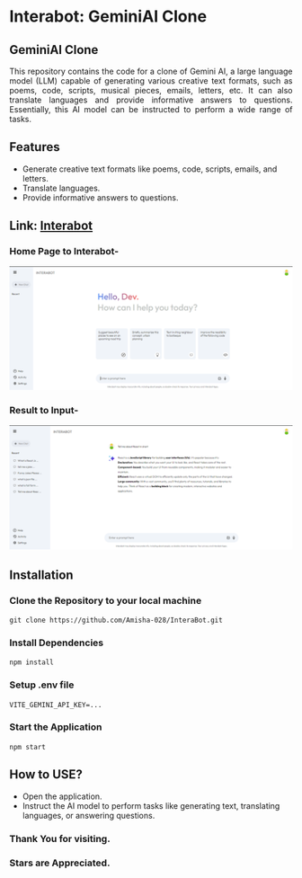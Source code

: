 # Interabot: GeminiAI Clone

## GeminiAI Clone
<div style="text-align: justify;">
  This repository contains the code for a clone of Gemini AI, a large language model (LLM) capable of generating various creative text formats, such as poems, code, scripts, musical pieces, emails, letters, etc. It can also translate languages and provide informative answers to questions. Essentially, this AI model can be instructed to perform a wide range of tasks.
</div>

## Features

 * Generate creative text formats like poems, code, scripts, emails, and letters.
 * Translate languages.
 * Provide informative answers to questions.
   
## Link: <a href="https://intera-bot.vercel.app/" target="_blank">Interabot</a>

### Home Page to Interabot-
![Home Page](./src/assets/homepage.png)

### Result to Input-
![Result to Input](./src/assets/resultpage.png)

## Installation

### Clone the Repository to your local machine 
```
git clone https://github.com/Amisha-028/InteraBot.git
```

### Install Dependencies

```
npm install
```

### Setup .env file

```dotenv
VITE_GEMINI_API_KEY=...
```

### Start the Application

```
npm start
```

## How to USE?

 * Open the application.
 * Instruct the AI model to perform tasks like generating text, translating languages, or answering questions.
   
### Thank You for visiting.
### Stars are Appreciated.

